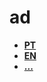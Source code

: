 # ad

- <a href="https://github.com/ad/pt" target="_blank">**PT**</a>
- <a href="https://github.com/ad/en" target="_blank">**EN**</a>
- <a href="https://github.com/ad/mais" target="_blank">**...**</a>

